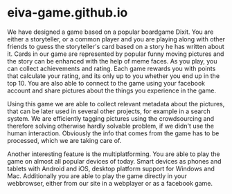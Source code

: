 eiva-game.github.io
===================

We have designed a game based on a popular boardgame Dixit. You are either a storyteller, or a common player and you are playing along with other friends to guess the storyteller's card based on a story he has written about it. Cards in our game are represented by popular funny moving pictures and the story can be enhanced with the help of meme faces. As you play, you can collect achievements and rating. Each game rewards you with points that calculate your rating, and its only up to you whether you end up in the top 10. You are also able to connect to the game using your facebook account and share pictures about the things you experience in the game.

Using this game we are able to collect relevant metadata about the pictures, that can be later used in several other projects, for example in a search system. We are efficiently tagging pictures using the crowdsourcing and therefore solving otherwise hardly solvable problem, if we didn't use the human interaction. Obviously the info that comes from the game has to be processed, which we are taking care of.

Another interesting feature is the multiplatforming. You are able to play the game on almost all popular devices of today. Smart devices as phones and tablets with Android and iOS, desktop platform support for Windows and Mac. Additionally you are able to play the game directly in your webbrowser, either from our site in a webplayer or as a facebook game.
